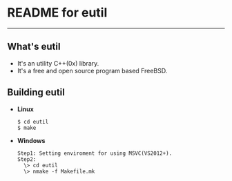 # **README for eutil**
***



## **What's eutil**
  * It's an utility C++(0x) library.
  * It's a free and open source program based FreeBSD.


## **Building eutil**
  * **Linux**

        $ cd eutil
        $ make

  * **Windows**

        Step1: Setting enviroment for using MSVC(VS2012+).
        Step2:
          \> cd eutil
          \> nmake -f Makefile.mk
